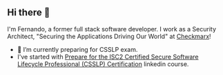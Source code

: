 ## Hi there 👋

I'm Fernando, a former full stack software developer. 
I work as a Security Architect, "Securing the Applications Driving Our World" at [Checkmarx](https://checkmarx.com)!

- 🌱 I’m currently preparing for CSSLP exam.
- I've started with [Prepare for the ISC2 Certified Secure Software Lifecycle Professional (CSSLP) Certification](https://www.linkedin.com/learning/paths/prepare-for-the-isc2-certified-secure-software-lifecycle-professional-csslp-certification) linkedin course.

<!--
**fjsnogueira/fjsnogueira** is a ✨ _special_ ✨ repository because its `README.md` (this file) appears on your GitHub profile.

Here are some ideas to get you started:

- 🔭 I’m currently working on ...
- 🌱 I’m currently learning ...
- 👯 I’m looking to collaborate on ...
- 🤔 I’m looking for help with ...
- 💬 Ask me about ...
- 📫 How to reach me: ...
- 😄 Pronouns: ...
- ⚡ Fun fact: ...
-->
